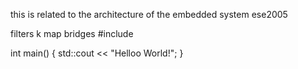 this is related to the architecture of the embedded system
ese2005

filters 
k map
bridges 
#include <iostream>

int main()
{
  std::cout << "Helloo World!";
}
